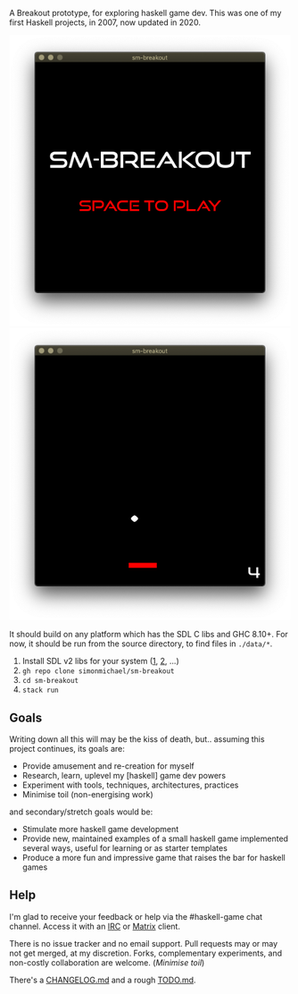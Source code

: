 A Breakout prototype, for exploring haskell game dev.
This was one of my first Haskell projects, in 2007, now updated in 2020.

![screenshot1](data/screenshot1.png)
![screenshot2](data/screenshot2.png)

It should build on any platform which has the SDL C libs and GHC 8.10+.
For now, it should be run from the source directory, to find files in `./data/*`.

1. Install SDL v2 libs for your system ([1], [2], ...)
2. `gh repo clone simonmichael/sm-breakout`
3. `cd sm-breakout`
4. `stack run`

[1]: https://www.libsdl.org/download-2.0.php
[2]: https://repology.org/project/sdl/badges

## Goals

Writing down all this will may be the kiss of death, but.. assuming this project continues, its goals are:

- Provide amusement and re-creation for myself
- Research, learn, uplevel my [haskell] game dev powers
- Experiment with tools, techniques, architectures, practices
- Minimise toil (non-energising work)

and secondary/stretch goals would be:

- Stimulate more haskell game development
- Provide new, maintained examples of a small haskell game implemented several ways, useful for learning or as starter templates
- Produce a more fun and impressive game that raises the bar for haskell games

## Help

I'm glad to receive your feedback or help via the #haskell-game chat channel.
Access it with an [IRC](https://webchat.freenode.net/#hledger) or [Matrix](https://matrix.to/#/#freenode_#haskell-game:matrix.org) client.

There is no issue tracker and no email support.
Pull requests may or may not get merged, at my discretion. 
Forks, complementary experiments, and non-costly collaboration are welcome.
(*Minimise toil*)

There's a [CHANGELOG.md]() and a rough [TODO.md]().
